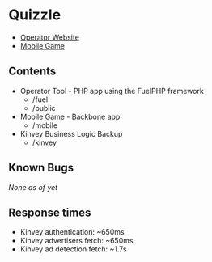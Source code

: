 # Quizzle

* [Operator Website](http://operator.secondscreenmedia.net/ads)
* [Mobile Game](http://quizzleoperator.cloudapp.net/)

## Contents

* Operator Tool - PHP app using the FuelPHP framework
    * /fuel
    * /public
* Mobile Game - Backbone app
    * /mobile
* Kinvey Business Logic Backup
    * /kinvey

## Known Bugs

*None as of yet*

## Response times

* Kinvey authentication: ~650ms
* Kinvey advertisers fetch: ~650ms
* Kinvey ad detection fetch: ~1.7s